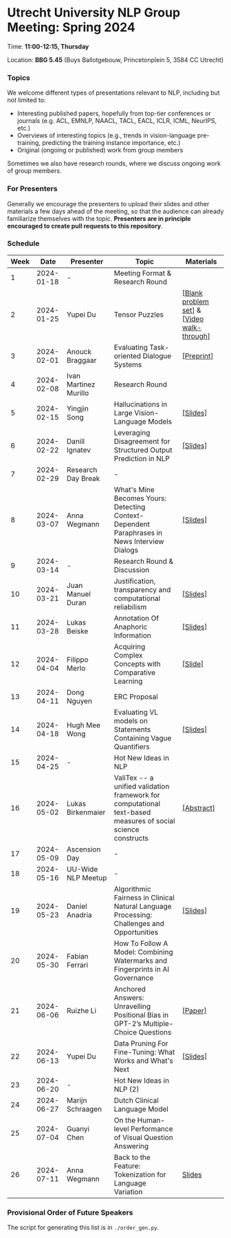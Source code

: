 # Utrecht University NLP Group Meeting: Spring 2024

Time: **11:00-12:15, Thursday**  

Location: **BBG 5.45** (Buys Ballotgebouw, Princetonplein 5, 3584 CC Utrecht)

### Topics

We welcome different types of presentations relevant to NLP, including but not limited to:
- Interesting published papers, hopefully from top-tier conferences or journals 
  (e.g. ACL, EMNLP, NAACL, TACL, EACL, ICLR, ICML, NeurIPS, etc.)
- Overviews of interesting topics 
  (e.g., trends in vision-language pre-training, predicting the training instance importance, etc.)
- Original (ongoing or published) work from group members

Sometimes we also have research rounds, where we discuss ongoing work of group members.

### For Presenters

Generally we encourage the presenters to upload their slides and other materials 
a few days ahead of the meeting, 
so that the audience can already familiarize themselves with the topic. 
**Presenters are in principle encouraged to create pull requests to this repository**. 

### Schedule

| Week | Date      | Presenter | Topic     | Materials |
| ---- | --------- | --------- | --------- | --------- |
|1  | 2024-01-18 | - | Meeting Format \& Research Round |  |
|2  | 2024-01-25 | Yupei Du | Tensor Puzzles | [[Blank problem set](https://colab.research.google.com/github/srush/Tensor-Puzzles/blob/main/Tensor%20Puzzlers.ipynb)] \& [[Video walk-through](https://www.youtube.com/watch?v=SiwTAyyvt5s&t=591s)] |
|3  | 2024-02-01 | Anouck Braggaar | Evaluating Task-oriented Dialogue Systems | [[Preprint]](https://arxiv.org/abs/2312.13871) |
|4  | 2024-02-08 | Ivan Martinez Murillo | Research Round |  |
|5  | 2024-02-15 | Yingjin Song | Hallucinations in Large Vision-Language Models |	[[Slides]](https://drive.google.com/file/d/1GMjWM8Jbof6jHE84Gvm68GjlV1r6d_mp/view?usp=drive_link) |
|6  | 2024-02-22 | Danill Ignatev | Leveraging Disagreement for Structured Output Prediction in NLP | [[Slides]](week_6/daniil/DIgnatevPresentation.pdf) |
|7  | 2024-02-29 | Research Day Break | - |  |
|8  | 2024-03-07 | Anna Wegmann | What's Mine Becomes Yours: Detecting Context-Dependent Paraphrases in News Interview Dialogs | [[Slides]](https://docs.google.com/presentation/d/1jLTEsPmNSuyYKm5AyJ2-NkiiX6l26ZNThQzOu7FZJfI/edit?usp=sharing) |
|9  | 2024-03-14 | - | Research Round & Discussion |  |
|10 | 2024-03-21 | Juan Manuel Duran | Justification, transparency and computational reliabilism | [[Slides]](week_10/slides.pdf) |
|11 | 2024-03-28 | Lukas Beiske | Annotation Of Anaphoric Information | [[Slides]](week_11/slides.pdf) |
|12 | 2024-04-04 | Filippo Merlo | Acquiring Complex Concepts with Comparative Learning | [[Slide]](week_12/slides.pdf) |
|13 | 2024-04-11 | Dong Nguyen | ERC Proposal |  |
|14 | 2024-04-18 | Hugh Mee Wong | Evaluating VL models on Statements Containing Vague Quantifiers | [[Slides]](week_14/slides.pptx) |
|15 | 2024-04-25 | - | Hot New Ideas in NLP |  |
|16 | 2024-05-02 | Lukas Birkenmaier | ValiTex -- a unified validation framework for computational text-based measures of social science constructs |  [[Abstract]](week_16/abs.md)|
|17 | 2024-05-09 | Ascension Day | - |  |
|18 | 2024-05-16 | UU-Wide NLP Meetup | - |  |
|19 | 2024-05-23 | Daniel Anadria | Algorithmic Fairness in Clinical Natural Language Processing: Challenges and Opportunities | [[Slides]](week_19/slides.pdf) |
|20 | 2024-05-30 | Fabian Ferrari | How To Follow A Model: Combining Watermarks and Fingerprints in AI Governance |  |
|21 | 2024-06-06 | Ruizhe Li | Anchored Answers: Unravelling Positional Bias in GPT-2’s Multiple-Choice Questions | [[Paper]](https://arxiv.org/abs/2405.03205) |
|22 | 2024-06-13 | Yupei Du | Data Pruning For Fine-Tuning: What Works and What's Next | [[Slides]](https://docs.google.com/presentation/d/1ibAtlVHhlPjDcOP9X91KmNR06mq0twAkxDKFvNBkzKQ/edit?usp=sharing) |
|23 | 2024-06-20 | - | Hot New Ideas in NLP (2) |  |
|24 | 2024-06-27 | Marijn Schraagen | Dutch Clinical Language Model |  |
|25 | 2024-07-04 | Guanyi Chen | On the Human-level Performance of Visual Question Answering |  |
|26 | 2024-07-11 | Anna Wegmann |  Back to the Feature: Tokenization for Language Variation| [Slides](https://docs.google.com/presentation/d/1UDsUBcsdYnZ85j-owW_93q_qd9ZKobrlH84WfSKM8QY/edit?usp=sharing)  |


### Provisional Order of Future Speakers

The script for generating this list is in `./order_gen.py`.

